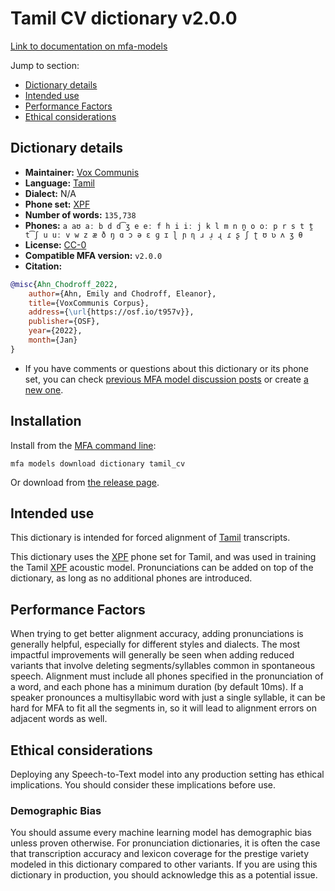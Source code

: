 
# Tamil CV dictionary v2.0.0

[Link to documentation on mfa-models](https://mfa-models.readthedocs.io/en/main/dictionary/tamil_cv.html)

Jump to section:

- [Dictionary details](#dictionary-details)
- [Intended use](#intended-use)
- [Performance Factors](#performance-factors)
- [Ethical considerations](#ethical-considerations)

## Dictionary details

- **Maintainer:** [Vox Communis](https://osf.io/t957v/)
- **Language:** [Tamil](https://en.wikipedia.org/wiki/Tamil_language)
- **Dialect:** N/A
- **Phone set:** [XPF](https://github.com/CohenPr-XPF/XPF)
- **Number of words:** `135,738`
- **Phones:** `a aʊ aː b d d͡ʒ e eː f h i iː j k l m n n̪ o oː p r s t t̪ t͡ʃ u uː v w z æ ð ŋ ɑ ɔ ə ɛ ɡ ɪ ɭ ɲ ɳ ɹ ɹ̩ ɻ ɾ ʂ ʃ ʈ ʊ ʋ ʌ ʒ θ`
- **License:** [CC-0](https://creativecommons.org/publicdomain/zero/1.0/)
- **Compatible MFA version:** `v2.0.0`
- **Citation:**

```bibtex
@misc{Ahn_Chodroff_2022,
	author={Ahn, Emily and Chodroff, Eleanor},
	title={VoxCommunis Corpus},
	address={\url{https://osf.io/t957v}},
	publisher={OSF},
	year={2022},
	month={Jan}
}
```

- If you have comments or questions about this dictionary or its phone set, you can check [previous MFA model discussion posts](https://github.com/MontrealCorpusTools/mfa-models/discussions?discussions_q=Tamil+CV+dictionary+v2.0.0) or create [a new one](https://github.com/MontrealCorpusTools/mfa-models/discussions/new).

## Installation

Install from the [MFA command line](https://montreal-forced-aligner.readthedocs.io/en/latest/user_guide/models/index.html):

```
mfa models download dictionary tamil_cv
```

Or download from [the release page](https://github.com/MontrealCorpusTools/mfa-models/releases/tag/dictionary-tamil_cv-v2.0.0).

## Intended use

This dictionary is intended for forced alignment of [Tamil](https://en.wikipedia.org/wiki/Tamil_language) transcripts.

This dictionary uses the [XPF](https://github.com/CohenPr-XPF/XPF) phone set for Tamil, and was used in training the Tamil [XPF](https://github.com/CohenPr-XPF/XPF) acoustic model. Pronunciations can be added on top of the dictionary, as long as no additional phones are introduced.

## Performance Factors

When trying to get better alignment accuracy, adding pronunciations is generally helpful, especially for different styles and dialects. The most impactful improvements will generally be seen when adding reduced variants that involve deleting segments/syllables common in spontaneous speech.  Alignment must include all phones specified in the pronunciation of a word, and each phone has a minimum duration (by default 10ms). If a speaker pronounces a multisyllabic word with just a single syllable, it can be hard for MFA to fit all the segments in, so it will lead to alignment errors on adjacent words as well.

## Ethical considerations

Deploying any Speech-to-Text model into any production setting has ethical implications. You should consider these implications before use.

### Demographic Bias

You should assume every machine learning model has demographic bias unless proven otherwise. For pronunciation dictionaries, it is often the case that transcription accuracy and lexicon coverage for the prestige variety modeled in this dictionary compared to other variants. If you are using this dictionary in production, you should acknowledge this as a potential issue.
